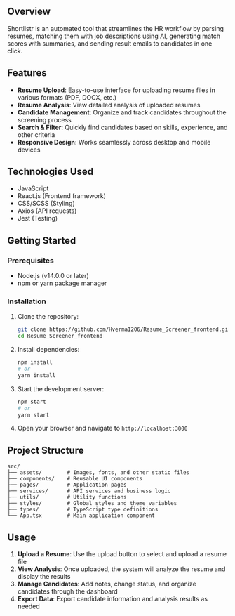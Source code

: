 
## Overview

Shortlistr is an automated tool that streamlines the HR workflow by parsing resumes, matching them with job descriptions using AI, generating match scores with summaries, and sending result emails to candidates in one click.

## Features

- **Resume Upload**: Easy-to-use interface for uploading resume files in various formats (PDF, DOCX, etc.)
- **Resume Analysis**: View detailed analysis of uploaded resumes
- **Candidate Management**: Organize and track candidates throughout the screening process
- **Search & Filter**: Quickly find candidates based on skills, experience, and other criteria
- **Responsive Design**: Works seamlessly across desktop and mobile devices

## Technologies Used

- JavaScript
- React.js (Frontend framework)
- CSS/SCSS (Styling)
- Axios (API requests)
- Jest (Testing)

## Getting Started

### Prerequisites

- Node.js (v14.0.0 or later)
- npm or yarn package manager

### Installation

1. Clone the repository:
   ```bash
   git clone https://github.com/Hverma1206/Resume_Screener_frontend.git
   cd Resume_Screener_frontend
   ```

2. Install dependencies:
   ```bash
   npm install
   # or
   yarn install
   ```

3. Start the development server:
   ```bash
   npm start
   # or
   yarn start
   ```

4. Open your browser and navigate to `http://localhost:3000`

## Project Structure

```
src/
├── assets/        # Images, fonts, and other static files
├── components/    # Reusable UI components
├── pages/         # Application pages
├── services/      # API services and business logic
├── utils/         # Utility functions
├── styles/        # Global styles and theme variables
├── types/         # TypeScript type definitions
└── App.tsx        # Main application component
```

## Usage

1. **Upload a Resume**: Use the upload button to select and upload a resume file
2. **View Analysis**: Once uploaded, the system will analyze the resume and display the results
3. **Manage Candidates**: Add notes, change status, and organize candidates through the dashboard
4. **Export Data**: Export candidate information and analysis results as needed
